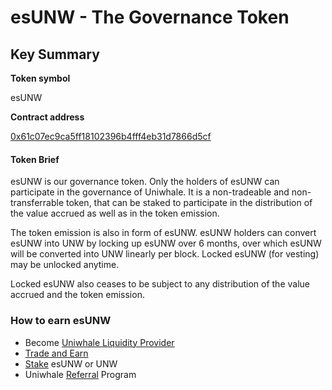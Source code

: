 # esUNW - The Governance Token

## Key Summary

**Token symbol**

esUNW

**Contract address**

[0x61c07ec9ca5ff18102396b4fff4eb31d7866d5cf](https://bscscan.com/token/0x61c07ec9ca5ff18102396b4fff4eb31d7866d5cf)

#### Token Brief

esUNW is our governance token. Only the holders of esUNW can participate in the governance of Uniwhale. It is a non-tradeable and non-transferrable token, that can be staked to participate in the distribution of the value accrued as well as in the token emission.

The token emission is also in form of esUNW. esUNW holders can convert esUNW into UNW by locking up esUNW over 6 months, over which esUNW will be converted into UNW linearly per block. Locked esUNW (for vesting) may be unlocked anytime.

Locked esUNW also ceases to be subject to any distribution of the value accrued and the token emission.

### How to earn esUNW

* Become [Uniwhale Liquidity Provider](https://app.uniwhale.co/liquidity)
* [Trade and Earn](https://medium.com/uniwhale/trade-and-earn-your-scorecard-e1b4687d036)
* [Stake](https://app.uniwhale.co/earn) esUNW or UNW
* Uniwhale [Referral](https://app.uniwhale.co/referral) Program
